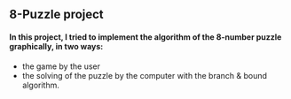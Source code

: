 ## 8-Puzzle project

#### In this project, I tried to implement the algorithm of the 8-number puzzle graphically, in two ways:

* the game by the user 
* the solving of the puzzle by the computer with the branch & bound algorithm.
